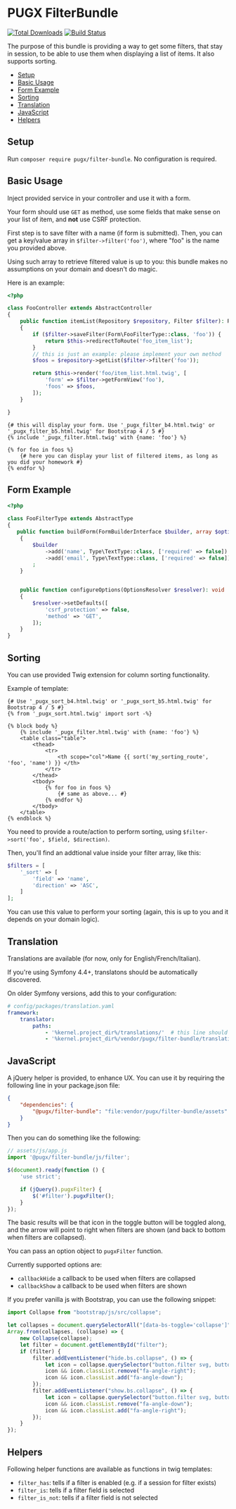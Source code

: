 PUGX FilterBundle
=================

[![Total Downloads](https://poser.pugx.org/pugx/filter-bundle/downloads.png)](https://packagist.org/packages/pugx/filter-bundle)
[![Build Status](https://github.com/PUGX/filter-bundle/workflows/Build/badge.svg)](https://github.com/PUGX/filter-bundle/actions)

The purpose of this bundle is providing a way to get some filters, that stay in session, to
be able to use them when displaying a list of items. It also supports sorting.

* [Setup](#Setup)
* [Basic Usage](#basic-usage)
* [Form Example](#form-example)
* [Sorting](#sorting)
* [Translation](#translation)
* [JavaScript](#javascript)
* [Helpers](#helpers)

Setup
-----

Run `composer require pugx/filter-bundle`. No configuration is required.

Basic Usage
-----------

Inject provided service in your controller and use it with a form.

Your form should use `GET` as method, use some fields that make sense on your list of item,
and **not** use CSRF protection.

First step is to save filter with a name (if form is submitted). Then, you can get
a key/value array in `$filter->filter('foo')`, where "foo" is the name you provided above.

Using such array to retrieve filtered value is up to you: this bundle makes no assumptions on
your domain and doesn't do magic.

Here is an example:

```php
<?php

class FooController extends AbstractController
{
    public function itemList(Repository $repository, Filter $filter): Response
    {
        if ($filter->saveFilter(Form\FooFilterType::class, 'foo')) {
            return $this->redirectToRoute('foo_item_list');
        }
        // this is just an example: please implement your own method
        $foos = $repository->getList($filter->filter('foo'));

        return $this->render('foo/item_list.html.twig', [
            'form' => $filter->getFormView('foo'),
            'foos' => $foos,
        ]);
    }

}
```


```twig
{# this will display your form. Use '_pugx_filter_b4.html.twig' or '_pugx_filter_b5.html.twig' for Bootstrap 4 / 5 #} 
{% include '_pugx_filter.html.twig' with {name: 'foo'} %}

{% for foo in foos %}
    {# here you can display your list of filtered items, as long as you did your homework #}
{% endfor %}
```

Form Example
------------

```php
<?php

class FooFilterType extends AbstractType
{
   public function buildForm(FormBuilderInterface $builder, array $options): void
    {
        $builder
            ->add('name', Type\TextType::class, ['required' => false])
            ->add('email', Type\TextType::class, ['required' => false])
        ;
    }


    public function configureOptions(OptionsResolver $resolver): void
    {
        $resolver->setDefaults([
            'csrf_protection' => false,
            'method' => 'GET',
        ]);
    }
}

```

Sorting
-------

You can use provided Twig extension for column sorting functionality.

Example of template:

```twig
{# Use '_pugx_sort_b4.html.twig' or '_pugx_sort_b5.html.twig' for Bootstrap 4 / 5 #} 
{% from '_pugx_sort.html.twig' import sort -%}

{% block body %}
    {% include '_pugx_filter.html.twig' with {name: 'foo'} %}
    <table class="table">
        <thead>
            <tr>
                <th scope="col">Name {{ sort('my_sorting_route', 'foo', 'name') }} </th>
            </tr>
        </thead>
        <tbody>
            {% for foo in foos %}
                {# same as above... #}
            {% endfor %}
        </tbody>
    </table>
{% endblock %}
```

You need to provide a route/action to perform sorting, using `$filter->sort('foo', $field, $direction)`.

Then, you'll find an addtional value inside your filter array, like this:

```php
$filters = [
    '_sort' => [
        'field' => 'name',
        'direction' => 'ASC',
    ]
];
```

You can use this value to perform your sorting (again, this is up to you and it depends on your domain logic).


Translation
-----------

Translations are available (for now, only for English/French/Italian).

If you're using Symfony 4.4+, translatons should be automatically discovered.

On older Symfony versions, add this to your configuration:

```yaml
# config/packages/translation.yaml
framework:
    translator:
        paths:
            - '%kernel.project_dir%/translations/'  # this line should be already present
            - '%kernel.project_dir%/vendor/pugx/filter-bundle/translations/' # add this line

```

JavaScript
----------

A jQuery helper is provided, to enhance UX.
You can use it by requiring the following line in your package.json file:

```json
{
    "dependencies": {
        "@pugx/filter-bundle": "file:vendor/pugx/filter-bundle/assets"
    }
}
```

Then you can do something like the following:

```js
// assets/js/app.js
import '@pugx/filter-bundle/js/filter';

$(document).ready(function () {
    'use strict';

    if (jQuery().pugxFilter) {
        $('#filter').pugxFilter();
    }
});

```

The basic results will be that icon in the toggle button will be toggled along,
and the arrow will point to right when filters are shown (and back to bottom when
filters are collapsed).

You can pass an option object to `pugxFilter` function.

Currently supported options are:

* `callbackHide` a callback to be used when filters are collapsed
* `callbackShow` a callback to be used when filters are shown

If you prefer vanilla js with Bootstrap, you can use the following snippet:

```js
import Collapse from "bootstrap/js/src/collapse";

let collapses = document.querySelectorAll("[data-bs-toggle='collapse']");
Array.from(collapses, (collapse) => {
    new Collapse(collapse);
    let filter = document.getElementById("filter");
    if (filter) {
        filter.addEventListener("hide.bs.collapse", () => {
            let icon = collapse.querySelector("button.filter svg, button.filter i");
            icon && icon.classList.remove("fa-angle-right");
            icon && icon.classList.add("fa-angle-down");
        });
        filter.addEventListener("show.bs.collapse", () => {
            let icon = collapse.querySelector("button.filter svg, button.filter i");
            icon && icon.classList.remove("fa-angle-down");
            icon && icon.classList.add("fa-angle-right");
        });
    }
});
```

Helpers
-------

Following helper functions are available as functions in twig templates:

* `filter_has`: tells if a filter is enabled (e.g. if a session for filter exists)
* `filter_is`: tells if a filter field is selected
* `filter_is_not`: tells if a filter field is not selected

